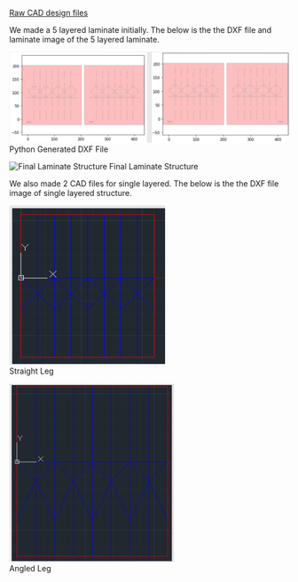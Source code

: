 [Raw CAD design files](https://github.com/tessellationrobot/tessellationrobot.github.io/tree/main/CAD_Designs)  

We made a 5 layered laminate initially. The below is the the DXF file and laminate image of the 5 layered laminate.

![Python Generated DXF File](/Python_Generated_DXF_File.png)
Python Generated DXF File

![Final Laminate Structure](/20220426_165259.jpg)
Final Laminate Structure

We also made 2 CAD files for single layered. The below is the the DXF file image of single layered structure.

![Straight Leg](/Straight_Leg_CAD.png)  
Straight Leg


![Angled Leg](/Angled_Leg_CAD.png)  
Angled Leg
